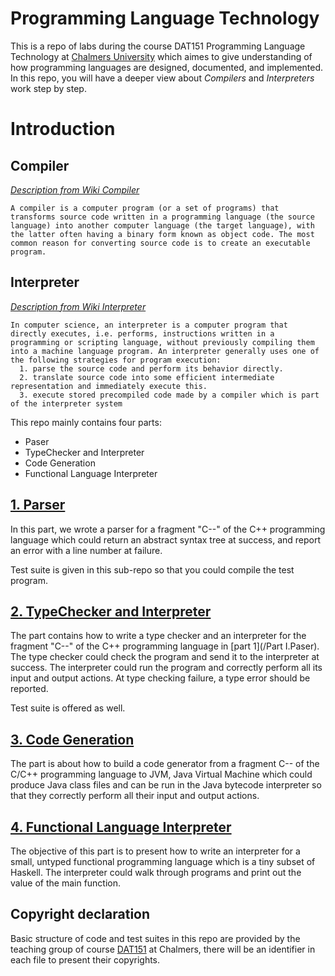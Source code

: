 # Programming Language Technology

This is a repo of labs during the course DAT151 Programming Language Technology at [Chalmers University](https://www.chalmers.se/en/Pages/default.aspx) which aimes to give understanding of how programming languages are designed, documented, and implemented. In this repo, you will have a deeper view about *Compilers* and *Interpreters* work step by step.

# Introduction

## Compiler
[*Description from Wiki Compiler*](https://www.wikiwand.com/en/Compiler)

```
A compiler is a computer program (or a set of programs) that transforms source code written in a programming language (the source language) into another computer language (the target language), with the latter often having a binary form known as object code. The most common reason for converting source code is to create an executable program.
```


## Interpreter
[*Description from Wiki Interpreter*](https://www.wikiwand.com/en/Language_interpretation)

```
In computer science, an interpreter is a computer program that directly executes, i.e. performs, instructions written in a programming or scripting language, without previously compiling them into a machine language program. An interpreter generally uses one of the following strategies for program execution:
  1. parse the source code and perform its behavior directly.
  2. translate source code into some efficient intermediate representation and immediately execute this.
  3. execute stored precompiled code made by a compiler which is part of the interpreter system
```


This repo mainly contains four parts:
* Paser
* TypeChecker and Interpreter
* Code Generation
* Functional Language Interpreter

## [1. Parser](http://www.cse.chalmers.se/edu/year/2019/course/DAT151_Programming_Language_Technology/laborations/lab1/index.html)
In this part, we wrote a parser for a fragment "C--" of the C++ programming language which could return an abstract syntax tree at success, and report an error with a line number at failure.

Test suite is given in this sub-repo so that you could compile the test program.

## [2. TypeChecker and Interpreter](http://www.cse.chalmers.se/edu/year/2019/course/DAT151_Programming_Language_Technology/laborations/lab2/index.html)
The part contains how to write a type checker and an interpreter for the fragment "C--" of the C++ programming language in [part 1](/Part I.Paser). The type checker could check the program and send it to the interpreter at success. The interpreter could run the program and correctly perform all its input and output actions. At type checking failure, a type error should be reported.

Test suite is offered as well.

## [3. Code Generation](http://www.cse.chalmers.se/edu/year/2019/course/DAT151/laborations/lab3/index.html)
The part is about how to build a code generator from a fragment C-- of the C/C++ programming language to JVM, Java Virtual Machine which could produce Java class files and can be run in the Java bytecode interpreter so that they correctly perform all their input and output actions.

## [4. Functional Language Interpreter](http://www.cse.chalmers.se/edu/year/2019/course/DAT151/laborations/lab4/index.html)
The objective of this part is to present how to write an interpreter for a small, untyped functional programming language which is a tiny subset of Haskell. The interpreter could walk through programs and print out the value of the main function.


## Copyright declaration

Basic structure of code and test suites in this repo are provided by the teaching group of course [DAT151](http://www.cse.chalmers.se/edu/year/2019/course/DAT151/) at Chalmers, there will be an identifier in each file to present their copyrights.



